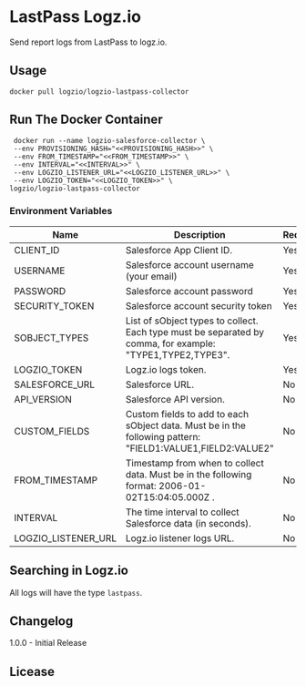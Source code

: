 # LastPass Logz.io

Send report logs from LastPass to logz.io.

## Usage

```shell
docker pull logzio/logzio-lastpass-collector
```

## Run The Docker Container

```shell
 docker run --name logzio-salesforce-collector \
 --env PROVISIONING_HASH="<<PROVISIONING_HASH>>" \
 --env FROM_TIMESTAMP="<<FROM_TIMESTAMP>>" \
 --env INTERVAL="<<INTERVAL>>" \
 --env LOGZIO_LISTENER_URL="<<LOGZIO_LISTENER_URL>>" \
 --env LOGZIO_TOKEN="<<LOGZIO_TOKEN>>" \
logzio/logzio-lastpass-collector
```

### Environment Variables

| Name                | Description                                                                                                | Required? | Default                       |
| ------------------- | ---------------------------------------------------------------------------------------------------------- | --------- | ----------------------------- |
| CLIENT_ID           | Salesforce App Client ID.                                                                                  | Yes       | -                             |
| USERNAME            | Salesforce account username (your email)                                                                   | Yes       | -                             |
| PASSWORD            | Salesforce account password                                                                                | Yes       | -                             |
| SECURITY_TOKEN      | Salesforce account security token                                                                          | Yes       | -                             |
| SOBJECT_TYPES       | List of sObject types to collect. Each type must be separated by comma, for example: "TYPE1,TYPE2,TYPE3".  | Yes       | -                             |
| LOGZIO_TOKEN        | Logz.io logs token.                                                                                        | Yes       | -                             |
| SALESFORCE_URL      | Salesforce URL.                                                                                            | No        | https://login.salesforce.com  |
| API_VERSION         | Salesforce API version.                                                                                    | No        | 55.0                          |
| CUSTOM_FIELDS       | Custom fields to add to each sObject data. Must be in the following pattern: "FIELD1:VALUE1,FIELD2:VALUE2" | No        | -                             |
| FROM_TIMESTAMP      | Timestamp from when to collect data. Must be in the following format: 2006-01-02T15:04:05.000Z .           | No        | Current time minus 1 hour     |
| INTERVAL            | The time interval to collect Salesforce data (in seconds).                                                 | No        | 5 (seconds)                   |
| LOGZIO_LISTENER_URL | Logz.io listener logs URL.                                                                                 | No        | https://listener.logz.io:8071 |

## Searching in Logz.io

All logs will have the type `lastpass`.

## Changelog

1.0.0 - Initial Release

## Licease
